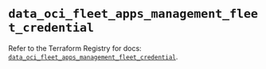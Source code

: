 # `data_oci_fleet_apps_management_fleet_credential`

Refer to the Terraform Registry for docs: [`data_oci_fleet_apps_management_fleet_credential`](https://registry.terraform.io/providers/oracle/oci/6.18.0/docs/data-sources/fleet_apps_management_fleet_credential).
